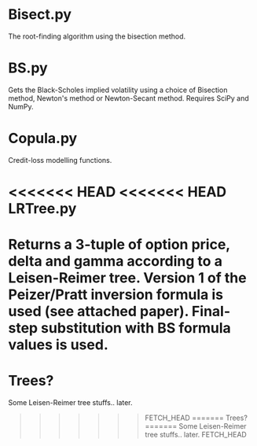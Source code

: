 Bisect.py
=================
The root-finding algorithm using the bisection method.

BS.py
========
Gets the Black-Scholes implied volatility using a choice of Bisection method, Newton's method or Newton-Secant method.
Requires SciPy and NumPy.

Copula.py
=======
Credit-loss modelling functions.

<<<<<<< HEAD
<<<<<<< HEAD
LRTree.py
========
Returns a 3-tuple of option price, delta and gamma according to a Leisen-Reimer tree.
Version 1 of the Peizer/Pratt inversion formula is used (see attached paper).
Final-step substitution with BS formula values is used.
=======
Trees?
=======
Some Leisen-Reimer tree stuffs.. later.
>>>>>>> FETCH_HEAD
=======
Trees?
=======
Some Leisen-Reimer tree stuffs.. later.
>>>>>>> FETCH_HEAD

